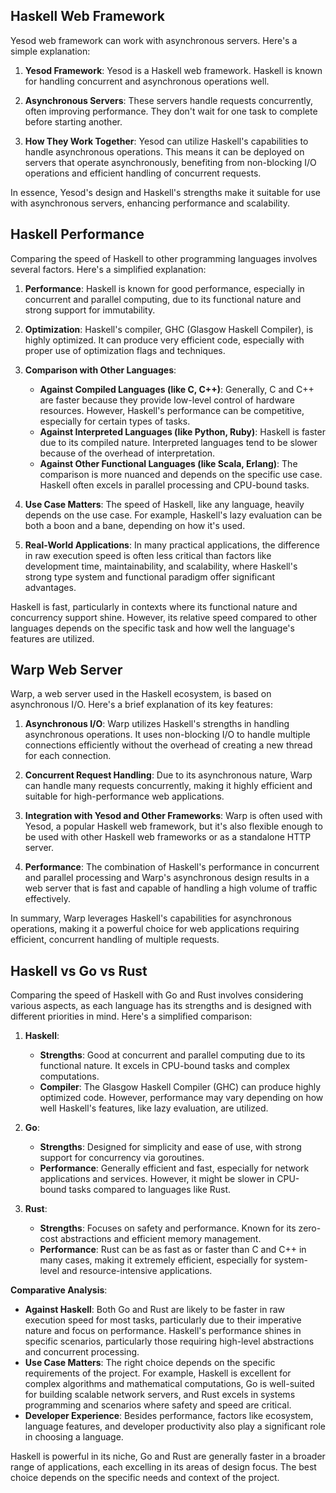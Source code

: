 ## Haskell Web Framework

Yesod web framework can work with asynchronous servers. Here's a simple explanation:

1. **Yesod Framework**: Yesod is a Haskell web framework. Haskell is known for handling concurrent and asynchronous operations well.

2. **Asynchronous Servers**: These servers handle requests concurrently, often improving performance. They don't wait for one task to complete before starting another.

3. **How They Work Together**: Yesod can utilize Haskell's capabilities to handle asynchronous operations. This means it can be deployed on servers that operate asynchronously, benefiting from non-blocking I/O operations and efficient handling of concurrent requests.

In essence, Yesod's design and Haskell's strengths make it suitable for use with asynchronous servers, enhancing performance and scalability.

## Haskell Performance

Comparing the speed of Haskell to other programming languages involves several factors. Here's a simplified explanation:

1. **Performance**: Haskell is known for good performance, especially in concurrent and parallel computing, due to its functional nature and strong support for immutability.

2. **Optimization**: Haskell's compiler, GHC (Glasgow Haskell Compiler), is highly optimized. It can produce very efficient code, especially with proper use of optimization flags and techniques.

3. **Comparison with Other Languages**:
   - **Against Compiled Languages (like C, C++)**: Generally, C and C++ are faster because they provide low-level control of hardware resources. However, Haskell's performance can be competitive, especially for certain types of tasks.
   - **Against Interpreted Languages (like Python, Ruby)**: Haskell is  faster due to its compiled nature. Interpreted languages tend to be slower because of the overhead of interpretation.
   - **Against Other Functional Languages (like Scala, Erlang)**: The comparison is more nuanced and depends on the specific use case. Haskell often excels in parallel processing and CPU-bound tasks.

4. **Use Case Matters**: The speed of Haskell, like any language, heavily depends on the use case. For example, Haskell's lazy evaluation can be both a boon and a bane, depending on how it's used.

5. **Real-World Applications**: In many practical applications, the difference in raw execution speed is often less critical than factors like development time, maintainability, and scalability, where Haskell's strong type system and functional paradigm offer significant advantages.

Haskell is fast, particularly in contexts where its functional nature and concurrency support shine. However, its relative speed compared to other languages depends on the specific task and how well the language's features are utilized.

## Warp Web Server

Warp, a web server used in the Haskell ecosystem, is based on asynchronous I/O. Here's a brief explanation of its key features:

1. **Asynchronous I/O**: Warp utilizes Haskell's strengths in handling asynchronous operations. It uses non-blocking I/O to handle multiple connections efficiently without the overhead of creating a new thread for each connection.

2. **Concurrent Request Handling**: Due to its asynchronous nature, Warp can handle many requests concurrently, making it highly efficient and suitable for high-performance web applications.

3. **Integration with Yesod and Other Frameworks**: Warp is often used with Yesod, a popular Haskell web framework, but it's also flexible enough to be used with other Haskell web frameworks or as a standalone HTTP server.

4. **Performance**: The combination of Haskell's performance in concurrent and parallel processing and Warp's asynchronous design results in a web server that is fast and capable of handling a high volume of traffic effectively.

In summary, Warp leverages Haskell's capabilities for asynchronous operations, making it a powerful choice for web applications requiring efficient, concurrent handling of multiple requests.

## Haskell vs Go vs Rust

Comparing the speed of Haskell with Go and Rust involves considering various aspects, as each language has its strengths and is designed with different priorities in mind. Here's a simplified comparison:

1. **Haskell**:
   - **Strengths**: Good at concurrent and parallel computing due to its functional nature. It excels in CPU-bound tasks and complex computations.
   - **Compiler**: The Glasgow Haskell Compiler (GHC) can produce highly optimized code. However, performance may vary depending on how well Haskell's features, like lazy evaluation, are utilized.

2. **Go**:
   - **Strengths**: Designed for simplicity and ease of use, with strong support for concurrency via goroutines.
   - **Performance**: Generally efficient and fast, especially for network applications and services. However, it might be slower in CPU-bound tasks compared to languages like Rust.

3. **Rust**:
   - **Strengths**: Focuses on safety and performance. Known for its zero-cost abstractions and efficient memory management.
   - **Performance**: Rust can be as fast as or faster than C and C++ in many cases, making it extremely efficient, especially for system-level and resource-intensive applications.

**Comparative Analysis**:
- **Against Haskell**: Both Go and Rust are likely to be faster in raw execution speed for most tasks, particularly due to their imperative nature and focus on performance. Haskell's performance shines in specific scenarios, particularly those requiring high-level abstractions and concurrent processing.
- **Use Case Matters**: The right choice depends on the specific requirements of the project. For example, Haskell is excellent for complex algorithms and mathematical computations, Go is well-suited for building scalable network servers, and Rust excels in systems programming and scenarios where safety and speed are critical.
- **Developer Experience**: Besides performance, factors like ecosystem, language features, and developer productivity also play a significant role in choosing a language.

Haskell is powerful in its niche, Go and Rust are generally faster in a broader range of applications, each excelling in its areas of design focus. The best choice depends on the specific needs and context of the project.
